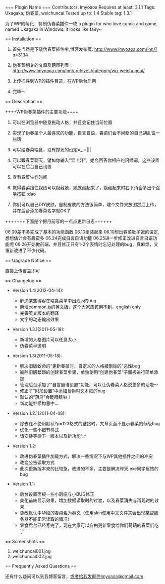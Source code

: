 === Plugin Name ===
Contributors: lmyoaoa
Requires at least: 3.1.1
Tags: Ukagaka, 伪春菜, weichuncai
Tested up to: 1.4
Stable tag: 1.3.1

为了WP的萌化，特制伪春菜插件一枚
a plugin for who love comic and game, named Ukagaka in Windows.
it looks like fairy~

== Installation ==

1. 首先当然是下载伪春菜插件啦,博客发布页: http://www.lmyoaoa.com/inn/?p=3134

2. 伪春菜相关的文章及萌图列表：http://www.lmyoaoa.com/inn/archives/category/wp-weichuncai/

3. 上传插件到WP的插件目录，在WP后台启用

4. 完毕～

== Description ==

++++WP伪春菜插件的主要功能++++

1. 可以在浏览器中随意拖动人格，并且会记住当前位置

2. 实现了伪春菜个人最喜欢的功能，自言自语，春菜们会不间断的自己胡乱说一些话

3. 可以给春菜喂食，没有撑死的设定=_,=|||

4. 可以跟春菜聊天，譬如你输入“早上好”，她会回答你相应的问候词，这些设置可以在后台自己设置

5. 查看春菜生存时间

6. 觉得春菜挡住视线可以隐藏她，她就藏起来了，隐藏起来时右下角会多出个召唤按钮  :dao

7. 你们可以自己DIY皮肤，自制皮肤的方法很简单，建个文件夹放图然后上传，并在后台添加春菜名字就OK了


+++++++下面是个把月前写的一点点更新日志++++++

06.09差不多完成了基本的功能函数
06.10组装起来
06.10想出春菜肚子饿的设定,想想估计会有趣蛮多
06.24完成自言自语功能
06.25进一步修正改进自言自语功能呢
06.26开始做前端，并且修正只有1-2个表情时忘记处理的bug，真麻烦，又重新改进了不少代码。

== Upgrade Notice ==

直接上传覆盖即可

== Changelog ==
- Version 1.4(2012-04-14):
	+ 解决某些博客在喂食菜单中出现js的bug
	+ 新增common.js的英文版，这个大家应该用不到，english only
	+ 完善英文版本的翻译
	+ 文字的动态输出效果

- Version 1.3.1(2011-05-18):
	+ 新增的人格图片可以任意大小
	+ 伪春菜半透明

- Version 1.3(2011-05-18):
	+ 解决旧版致命的“更新春菜时，自定义的人格被删除的”恶性bug
	+ 删除旧版繁琐的创建春菜步骤，单独使用“创建伪春菜”子面板进行简单添加
	+ 管理后台添加了“自言自语设置”功能，可以让伪春菜人格说更多的话啦～
	+ 修正了“附加设置”中添加食物时文本框的bug
	+ 默认的“落鸟”会眨眼睛啦！
	+ 新功能继续构思中...

- Version 1.2.1(2011-04-08):
	+ 除去在不使用默认?p=123格式的链接时，文章页面不显示春菜的低级bug
	+ 优化一些小细节样式
	+ 请安静等待下一版本以及新功能^_^

- Version 1.2:
	+ 改进伪春菜插件加载方式，解决一些情况下与WP其他插件之间的冲突
	+ 改变公告读取方式
	+ 此次更新版本来的比较急，改进的不多，主要是解决昨天.exe同学反馈的bug

- Version 1.1:
	+ 后台设置面板一些小瑕疵与小BUG修正
	+ 美化前端显示效果，增加数据读取时的过渡，以及春菜消失与再现时的效果
	+ 更改默认中华娘的春菜名为英文（使用skin使用中文文件夹会出现某些服务器不能正常读取的情况）
	+ 零食后台已经写完了，现在大家可以自由更新零食给你们萌萌的春菜们吃了

== Screenshots ==

1. weichuncai001.jpg
2. weichuncai002.jpg

== Frequently Asked Questions ==

还有什么疑问可以到我博客留言，或者给我发邮件lmyoaoa@gmail.com
